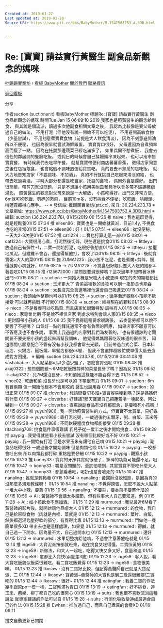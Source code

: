 ```yaml
---

Created at: 2019-01-27
Last updated at: 2019-01-28
Source URL: https://www.ptt.cc/bbs/BabyMother/M.1547503753.A.3DB.html


---
```


# Re: [寶寶] 請益實行黃醫生 副食品新觀念的媽咪


[批踢踢實業坊](https://www.ptt.cc/bbs/) › [看板 BabyMother](https://www.ptt.cc/bbs/BabyMother/index.html) [關於我們](https://www.ptt.cc/about.html) [聯絡資訊](https://www.ptt.cc/contact.html)

[返回看板](https://www.ptt.cc/bbs/BabyMother/index.html)

分享

作者suction (suctionunit)
看板BabyMother
標題Re: \[寶寶\] 請益實行黃醫生 副食品新觀念的媽咪
時間Tue Jan 15 06:09:10 2019
我家也是照黃醫生的觀念給副食， 與其說是個流派，讀過多次他副食相關文章之後， 我認為比較像是要父母放過自己的做法， 不用打泥（但他沒有說一開始不可以吃泥）， 不用避開高敏食物（少量嘗試）， 不用刻意煮寶寶食物（前提是大人飲食清淡）， 因為不刻意避開油所以不便秘， 也因為很早就嘗試海鮮跟蛋， 寶寶胃口很好， 父母還因為自煮頻率高而瘦了一點。 因為在托嬰那邊蔬菜已經吃滿多了， 如果偶爾不想煮飯， 我會去信任的鄰居開的餐廳吃飯， 或假日的時候會自己揉饅頭冷凍起來， 也可以用市售寶寶餐， 有時候我們去吃早午餐， 就幫寶寶帶便利商店蕃薯香蕉， 徵得店家同意之後在店裡餵食， 也會點個不調味煎蛋給寶寶吃。 真的要去不熟悉的店吃飯， 就大方地告知店家「不要調味、不加酒」， 真的不行就挑自己吃起來清淡的給， 也帶去吃過喜酒， 平時大部分都還是吃自家、托嬰的食物， 偶爾外食是還好。 出門很簡單，帶剪刀就沒問題， 只是不想讓小孩用美耐皿餐具所以會多帶不鏽鋼碗跟湯匙， 照黃醫生的觀念對父母來說是一大解放， 小孩吃得好，出門又非常方便， 6m就可吃乾飯、剪碎的肉菜， 目前10m多，沒有挑食不便秘，吃乾飯、啃饅頭、啃蓮霧都得心應手。 -- ※ 發信站: 批踢踢實業坊(ptt.cc), 來自: 36.224.233.78 ※ 文章網址: <https://www.ptt.cc/bbs/BabyMother/M.1547503753.A.3DB.html> ※ 編輯: suction (36.224.233.78), 01/15/2019 06:15:26
推 naive : 我也這麼覺得，就是輕鬆養01/15 07:34
推 eileen86 : 寶寶也是ㄧ開始就黃派，目前1.4y, 不挑食也吃的非常01/15 07:51
→ eileen86 : 好！01/15 07:51
→ eileen86 : 從沒便秘，ㄧ天大2-3次便01/15 07:52
推 cat1224 : 二寶也打算走這一派01/15 08:01
→ cat1224 : 大寶很用心煮，打泥然後切碎，現在還是挑食01/15 08:02
→ littleyu : 放過自己有彈性+1，二寶一開始打泥，吃很好後想直01/15 08:15
→ littleyu : 接壓地瓜泥，但纖維不會吞，還是得幫他打，會咬了以01/15 08:15
→ littleyu : 後就寶寶粥+大人的菜01/15 08:15
推 ZUMA1225 : 我小孩不吃泥，也是煮爛+剪碎，慢慢就剪小塊就好，01/15 08:15
→ ZUMA1225 : 不挑食很好餵只要大人吃的她都叫著要吃01/15 08:15
推 r125672000 : 請問是要減很碎嗎？這次過年不想帶著冰磚出門~01/15 08:21
→ suction : 一開始大概是米粒大小或更碎 現在的肉的顆粒都比01/15 08:24
→ suction : 玉米更大了 青菜這種軟的食物可以到一指節長也能吞01/15 08:24
→ suction : 太長沒完全含進嘴裡他還會自己吸進去01/15 08:24
→ suction : 饅頭給他整顆也可以01/15 08:25
→ suction : 循序漸進觀察小孩能不能接受 可以就再挑戰 不行就01/15 08:30
→ suction : 維持現在的顆粒01/15 08:30
→ nieco : 不是餐餐可以吃點菜..而且店家忙很難特製 調味有人01/15 08:35
→ nieco : 家專業比例 不是說不相信店家 到處求特別會讓人家01/15 08:35
→ nieco : 更討厭帶小孩的人 01/15 08:35
我不覺得這種要求很誇張， 去麥當勞都可以說不要醬了不是嗎？ 口氣好一點的拜託通常不會有負面的回應， 如果店家不願意可以不答應我也不會多說， 事實上我遇過的店家對我們滿友善的， 也有很體諒的老闆問要不要先把小孩的盛起來再幫我調味， 他覺得媽媽跟著吃沒味道的很辛苦， 知道哪間店願意配合不管有沒有小孩我都會常去光顧， 目前帶過台式合菜、日本料理店、火鍋店、鐵板燒、早餐店都很ok喔， 但我不會選擇超級忙或單價太低去造成對方困擾。 ※ 編輯: suction (36.224.233.78), 01/15/2019 08:41:08
推 sashababie : 大人點菜都可以少油少鹽了，怎麼會誇張呢 01/15 08:48
推 akaj0322 : 想問個問題～6M吃乾飯跟剪碎的菜是長牙了嗎？因為女 01/15 08:52
→ akaj0322 : 兒7M還沒長牙，不知道她這樣能不能吞得下去 01/15 08:52
→ vince02 : 乾飯和菜 沒長牙也是可以的 下顎很有力 01/15 09:01
→ suction : 6m有冒兩顆 但一開始他根本不會用咬的 醫生也說用吞 01/15 09:07
→ suction : 的很正常 01/15 09:07
推 cloverba : 想請問要切多細+寶寶容易哽到嗎？還是媽媽們有什麼 01/15 09:27
→ cloverba : 好建議?那天寶寶自己把蓮霧啃一塊起來，阿公嚇到一 01/15 09:27
→ cloverba : 直罵說副食品有沒有那麼急，是要噎死小孩嗎..! 01/15 09:27
推 yuyuh1986 : 我一開始照黃醫生的方式，但寶寶不太買單，只好乖 01/15 09:28
→ yuyuh1986 : 乖打泥吃粥，一歲過後約五顆牙，粥、白飯、玉米等 01/15 09:28
→ yuyuh1986 : 不同軟硬程度食物都能接受 01/15 09:28
推 ritachang708: 挑食這件事很難講 我兒子從一歲半之後才開始挑食... 01/15 09:29
推 paypig : 我覺得就是看小孩去嘗試 沒有哪個比較好或不好 01/15 10:21
→ paypig : 我一開始有打泥 但是水果玉米有讓他自己啃 01/15 10:21
→ paypig : 副食品吃得很好 一歲過後才開始調味 但是肉類他咬 01/15 10:22
→ paypig : 一咬都會吐出來 所以肉類我都打碎 重點是要仔細 01/15 10:22
→ paypig : 觀察小孩 01/15 10:23
推 bonny33 : 寶寶的牙床其實就很硬了，撕碎的功能可能還不足，咀 01/15 10:47
→ bonny33 : 嚼是沒問題的，至於怕哽到…其實寶寶不管吃什麼大人 01/15 10:47
→ bonny33 : 都該看著吧，喝奶也是會嗆死的 01/15 10:47
推 nanaling : 推就是輕鬆養 01/15 10:54
→ nanaling : 黃醫師沒說細節，是因為真的沒那麼多規矩教條呀！ 01/15 10:54
推 nanaling : 不覺得誇張，怎麼不說大人點菜一堆大中小辣，要蔥 01/15 10:56
→ nanaling : 不要蒜，要香菜不要薑什麼的 01/15 10:56
→ Ai : 黃醫師不會講太多細節，但有些事大人自己要知道，例 01/15 11:28
→ Ai : 如小孩飲食不應加酒。 01/15 11:29
推 murmured : 我兒最近6M看了黃醫師的影片後，就開始讓他品嚐大人 01/15 12:12
→ murmured : 的食物，我自己是給原型食物（肉就是內裡、菜就是 01/15 12:13
→ murmured : 葉片、白飯，然後都選湯匙壓得軟的部分，有覺得比專 01/15 12:13
→ murmured : 門做他一餐簡單很多XD 帶出去也是這樣處理，如果覺 01/15 12:13
→ murmured : 得鹹，就自己過一下開水，因為量不大，自己過開水也 01/15 12:13
→ murmured : 還好 01/15 12:13
→ murmured : 水果切整塊給他啃，不過會注意著他吃就是 01/15 12:14
推 inge59 : 大寶泥派按部就班來，現在挑食又吃得慢。二寶照黃的 01/15 12:23
→ inge59 : 新做法，和大人一起吃，吃得又快又多又好，食量和速 01/15 12:23
→ inge59 : 度都比大寶快(兩隻差3歲) 01/15 12:23
→ inge59 : 客人說，看大寶吃飯貌似飯菜很難吃，看二寶吃飯覺得 01/15 12:23
→ inge59 : 食物很美味。 01/15 12:23
推 lkosow : 沒有二寶好比較，但記得黃醫師自己就是大寶泥派、二 01/15 12:44
→ lkosow : 寶黃派~黃醫師的大寶也是到二歲還很難餵!二寶吃的 01/15 12:44
→ lkosow : 很好~ 01/15 12:44
推 eatingfan : 我養二寶的作法幾乎跟原po一模一樣，二寶剛滿1y胃口 01/15 13:19
→ eatingfan : 好不挑食，連玉米、芭樂、柳丁都自己吃的很開心 01/15 13:19
→ suhs : 我也很不喜歡流派這種說法 就專家建議的作法可以自 01/15 15:28
→ suhs : 行消化吸收變通成最適合自己的作法 01/15 15:28
推 Ewhen : 推放過自己，而且自己煮真的會瘦XD 01/16 09:11

推文自動更新已關閉

